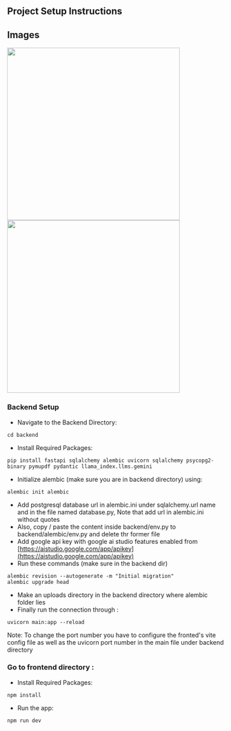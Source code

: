 ## Project Setup Instructions
## Images
<img src="https://github.com/saksham-malhotra-27/FullStackAI/assets/147790402/f16784aa-5def-4902-ba6d-e00c8118c1af"  width="full" height="400"/>
<img src="https://github.com/saksham-malhotra-27/FullStackAI/assets/147790402/af5acbb7-5573-4e78-acb4-cc09727afe82" width="full" height="400"/>

### Backend Setup

+  Navigate to the Backend Directory:
```
cd backend
```
+ Install Required Packages:
```
pip install fastapi sqlalchemy alembic uvicorn sqlalchemy psycopg2-binary pymupdf pydantic llama_index.llms.gemini
```
+ Initialize alembic (make sure you are in backend directory) using:
```
alembic init alembic 
```
+ Add postgresql database url in alembic.ini under sqlalchemy.url name and in the file named database.py, Note that add url in alembic.ini without quotes
+ Also, copy / paste the content inside backend/env.py to backend/alembic/env.py and delete thr former file
+ Add google api key with google ai studio features enabled from [https://aistudio.google.com/app/apikey](https://aistudio.google.com/app/apikey)
+ Run these commands (make sure in the backend dir)
```
alembic revision --autogenerate -m "Initial migration"  
alembic upgrade head
```
+ Make an uploads directory in the backend directory where alembic folder lies
+ Finally run the connection through :
```
uvicorn main:app --reload 
```
Note: To change the port number you have to configure the fronted's vite config file as well as the uvicorn port number in the main file under backend directory


### Go to frontend directory :
+ Install Required Packages:
```
npm install
``` 
+ Run the app:
```
npm run dev
```

